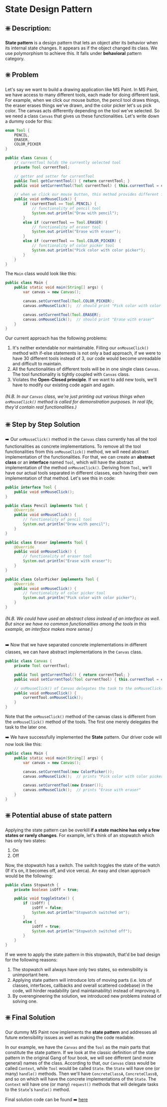 # State Design Pattern

## ❇️ Description:
**State pattern** is a design pattern that lets an object alter its behavior when its internal state changes. It appears as if the object changed its class. We use polymorphism to achieve this. It falls under **behavioral** pattern category.


## ❇️ Problem
Let's say we want to build a drawing application like MS Paint. In MS Paint, we have access to many different tools, each made for doing different task. For example, when we click our mouse button, the pencil tool draws things, the eraser erases things we've drawn, and the color picker let's us pick color. The canvas acts differently depending on the tool we've selected. So we need a class `Canvas` that gives us these functionalities. Let's write down a dummy code for this:
```java
enum Tool {
    PENCIL,
    ERASER,
    COLOR_PICKER
}

public class Canvas {
    // currentTool holds the currently selected tool
    private Tool currentTool;

    // getter and setter for currentTool
    public Tool getCurrentTool() { return currentTool; }
    public void setCurrentTool(Tool currentTool) { this.currentTool = currentTool; }

    // when we click our mouse button, this method provides different functionality based on what tool is currently selected
    public void onMouseClick() {
        if (currentTool == Tool.PENCIL) {
            // functionality of pencil tool
            System.out.println("Draw with pencil");
        }
        else if (currentTool == Tool.ERASER) {
            // functionality of eraser tool
            System.out.println("Erase with eraser");
        }
        else if (currentTool == Tool.COLOR_PICKER) {
            // functionality of color picker tool
            System.out.println("Pick color with color picker");
        }
    }
}
```
The `Main` class would look like this:
```java
public class Main {
    public static void main(String[] args) {
        var canvas = new Canvas();

        canvas.setCurrentTool(Tool.COLOR_PICKER);
        canvas.onMouseClick();  // should print "Pick color with color picker"

        canvas.setCurrentTool(Tool.ERASER);
        canvas.onMouseClick();  // should print "Erase with eraser"
    }
}
```
Our current approach has the following problems:
1. It's neither extendable nor maintainable. Filling our `onMouseClick()` method with if-else statements is not only a bad approach, if we were to have 30 different tools instead of 3, our code would become unreadable and difficult to maintain.
2. All the functionalities of different tools will be in one single class `Canvas`. The tool functionality is tightly coupled with `Canvas` class.
3. Violates the **Open-Closed principle**. If we want to add new tools, we'll have to modify our existing code again and again. 

###### _(N.B. In our `Canvas` class, we're just printing out various things when `onMouseClick()` method is called for demonstration purposes. In real life, they'd contain real functionalities.)_


## ❇️ Step by Step Solution
➡️ Our `onMouseClick()` method in the `Canvas` class currently has all the tool functionalities as concrete implementations. To remove all the tool functionalities from this `onMouseClick()` method, we will need abstract implementation of the functionalities. For that, we can create an **abstract class** or an **interface** named `Tool`, which will have the abstract implementation of the method `onMouseClick()`. Deriving from `Tool`, we'll have our actual tools separated in different classes, each having their own implementation of that method. Let's see this in code:
```java
public interface Tool {
    public void onMouseClick();
}
```
```java
public class Pencil implements Tool {
    @Override
    public void onMouseClick() {
        // functionality of pencil tool
        System.out.println("Draw with pencil");
    }
}

public class Eraser implements Tool {
    @Override
    public void onMouseClick() {
        // functionality of eraser tool
        System.out.println("Erase with eraser");
    }
}

public class ColorPicker implements Tool {
    @Override
    public void onMouseClick() {
        // functionality of color picker tool
        System.out.println("Pick color with color picker");
    }
}
```
###### _(N.B. We could have used an abstract class instead of an interface as well. But since we have no common functionalities among the tools in this example, an interface makes more sense.)_

➡️ Now that we have separated concrete implementations in different classes, we can have abstract implementations in the `Canvas` class. 
```java
public class Canvas {
    private Tool currentTool;

    public Tool getCurrentTool() { return currentTool; }
    public void setCurrentTool(Tool currentTool) { this.currentTool = currentTool; }

    // onMouseClick() of Canvas delegates the task to the onMouseClick() of Tool
    public void onMouseClick() {
        currentTool.onMouseClick();
    }
}
```
Note that the `onMouseClick()` method of the canvas class is different from the `onMouseClick()` method of the tools. The first one merely delegates the task to the later one. 

➡️ We have successfully implemented the **State** pattern. Our driver code will now look like this:
```java
public class Main {
    public static void main(String[] args) {
        var canvas = new Canvas();

        canvas.setCurrentTool(new ColorPicker());
        canvas.onMouseClick();  // prints "Pick color with color picker"

        canvas.setCurrentTool(new Eraser());
        canvas.onMouseClick();  // prints "Erase with eraser"
    }
}
```


## ❇️ Potential abuse of state pattern
Applying the state pattern can be overkill **if a state machine has only a few states or rarely changes**. For example, let's think of an stopwatch which has only two states: 
1. On
2. Off

Now, the stopwatch has a switch. The switch toggles the state of the watch (If it's on, it becomes off, and vice verca).
An easy and clean approach would be the following:
```java
public class Stopwatch {
    private boolean isOff = true;

    public void toggleState() {
        if (isOff) {
            isOff = false;
            System.out.println("Stopwatch switched on");
        }
        else {
            isOff = true;
            System.out.println("Stopwatch switched off");
        }
    }
}
```
If we were to apply the state pattern in this stopwatch, that'd be bad design for the following reasons:
1. The stopwatch will always have only two states, so extensibility is unimportant here.
2. Applying state pattern will introduce lots of moving parts (i.e. lots of classes, interfaces, callbacks and overall scattered codebase) in the code, will hinder readability (and maintainability) instead of improving it.
3. By overengineering the solution, we introduced new problems instead of solving one.


## ❇️ Final Solution
Our dummy MS Paint now implements the **state pattern** and addresses all future extensibility issues as well as making the code readable. 


In our example, we have the `Canvas` and the `Tool` as the main parts that constitute the state pattern. If we look at the classic definition of the state pattern in the original Gang of four book, we will see different (and more general) names of the class. According to that, our `Canvas` class would be called `Context`, while `Tool` would be called `State`. the `State` will have one (or many) `handle()` methods. Then we'll have `ConcreteClassA`, `ConcreteClassB`, and so on which will have the concrete implementations of the `State`. The `Context` will have one (or many) `request()` methods that will delegate tasks to the `State`'s `handle()` method.


Final solution code can be found ➡️ [here](https://github.com/TahsinTunan/Design-Patterns-in-Java/tree/main/Design%20Patterns/Behavioral/State/Code)
